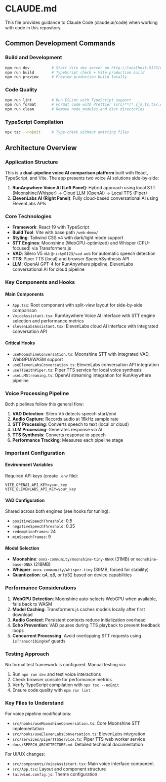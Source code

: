 # CLAUDE.md

This file provides guidance to Claude Code (claude.ai/code) when working with code in this repository.

## Common Development Commands

### Build and Development
```bash
npm run dev          # Start Vite dev server on http://localhost:5173/web-demo/
npm run build        # TypeScript check + Vite production build
npm run preview      # Preview production build locally
```

### Code Quality
```bash
npm run lint         # Run ESLint with TypeScript support
npm run format       # Format code with Prettier (src/**/*.{js,ts,tsx,css})
npm run clean        # Remove node_modules and dist directories
```

### TypeScript Compilation
```bash
npx tsc --noEmit     # Type-check without emitting files
```

## Architecture Overview

### Application Structure
This is a **dual-pipeline voice AI comparison platform** built with React, TypeScript, and Vite. The app presents two voice AI solutions side-by-side:

1. **RunAnywhere Voice AI (Left Panel)**: Hybrid approach using local STT (Moonshine/Whisper) → Cloud LLM (OpenAI) → Local TTS (Piper)
2. **ElevenLabs AI (Right Panel)**: Fully cloud-based conversational AI using ElevenLabs APIs

### Core Technologies
- **Framework**: React 19 with TypeScript
- **Build Tool**: Vite with base path `/web-demo/`
- **Styling**: Tailwind CSS v4 with dark/light mode support
- **STT Engines**: Moonshine (WebGPU-optimized) and Whisper (CPU-focused) via Transformers.js
- **VAD**: Silero V5 via `@ricky0123/vad-web` for automatic speech detection
- **TTS**: Piper TTS (local) and browser SpeechSynthesis API
- **LLM**: OpenAI GPT-4 for RunAnywhere pipeline, ElevenLabs conversational AI for cloud pipeline

### Key Components and Hooks

#### Main Components
- `App.tsx`: Root component with split-view layout for side-by-side comparison
- `VoiceAssistant.tsx`: RunAnywhere Voice AI interface with STT engine selection and performance metrics
- `ElevenLabsAssistant.tsx`: ElevenLabs cloud AI interface with integrated conversation API

#### Critical Hooks
- `useMoonshineConversation.ts`: Moonshine STT with integrated VAD, WebGPU/WASM support
- `useElevenLabsConversation.ts`: ElevenLabs conversation API integration
- `useTTSWithPiper.ts`: Piper TTS service for local voice synthesis
- `useLLMStreaming.ts`: OpenAI streaming integration for RunAnywhere pipeline

### Voice Processing Pipeline

Both pipelines follow this general flow:
1. **VAD Detection**: Silero V5 detects speech start/end
2. **Audio Capture**: Records audio at 16kHz sample rate
3. **STT Processing**: Converts speech to text (local or cloud)
4. **LLM Processing**: Generates response via AI
5. **TTS Synthesis**: Converts response to speech
6. **Performance Tracking**: Measures each pipeline stage

### Important Configuration

#### Environment Variables
Required API keys (create `.env` file):
```
VITE_OPENAI_API_KEY=your_key
VITE_ELEVENLABS_API_KEY=your_key
```

#### VAD Configuration
Shared across both engines (see hooks for tuning):
- `positiveSpeechThreshold`: 0.5
- `negativeSpeechThreshold`: 0.35
- `redemptionFrames`: 24
- `minSpeechFrames`: 9

#### Model Selection
- **Moonshine**: `onnx-community/moonshine-tiny-ONNX` (31MB) or `moonshine-base-ONNX` (218MB)
- **Whisper**: `onnx-community/whisper-tiny` (39MB, forced for stability)
- **Quantization**: q4, q8, or fp32 based on device capabilities

### Performance Considerations

1. **WebGPU Detection**: Moonshine auto-selects WebGPU when available, falls back to WASM
2. **Model Caching**: Transformers.js caches models locally after first download
3. **Audio Context**: Persistent contexts reduce initialization overhead
4. **Echo Prevention**: VAD pauses during TTS playback to prevent feedback loops
5. **Concurrent Processing**: Avoid overlapping STT requests using `isTranscribingRef` guards

### Testing Approach
No formal test framework is configured. Manual testing via:
1. Run `npm run dev` and test voice interactions
2. Check browser console for performance metrics
3. Verify TypeScript compilation with `npx tsc --noEmit`
4. Ensure code quality with `npm run lint`

### Key Files to Understand

For voice pipeline modifications:
- `src/hooks/useMoonshineConversation.ts`: Core Moonshine STT implementation
- `src/hooks/useElevenLabsConversation.ts`: ElevenLabs integration
- `src/services/piperTTSService.ts`: Piper TTS web worker service
- `docs/SPEECH_ARCHITECTURE.md`: Detailed technical documentation

For UI/UX changes:
- `src/components/VoiceAssistant.tsx`: Main voice interface component
- `src/App.tsx`: Layout and component structure
- `tailwind.config.js`: Theme configuration